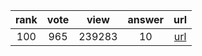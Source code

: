 
| rank | vote | view | answer | url |
|:-:|:-:|:-:|:-:|:-:|
|100|965|239283|10| [url](http://stackoverflow.com/questions/5466451/how-can-i-print-literal-curly-brace-characters-in-python-string-and-also-use-fo) |
